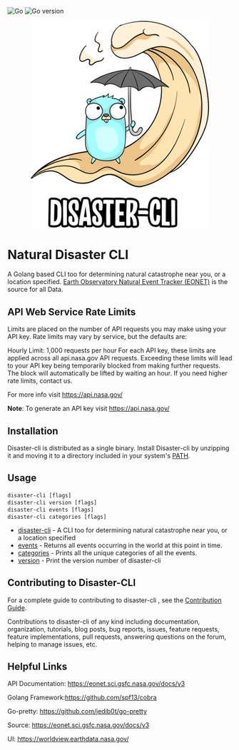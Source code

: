 ![Go](https://github.com/karl-cardenas-coding/disaster-cli/workflows/Go/badge.svg?branch=master)
![Go version](https://img.shields.io/github/go-mod/go-version/karl-cardenas-coding/disaster-cli)

<p align="center">
  <img src="/static/img/disaster-gopher.png" alt="drawing" width="400"/>
</p>

# Natural Disaster CLI
A Golang based CLI too for determining natural catastrophe near you, or a location specified. [Earth Observatory Natural Event Tracker (EONET)](https://eonet.sci.gsfc.nasa.gov/what-is-eonet) is the source for all Data.


## API Web Service Rate Limits
Limits are placed on the number of API requests you may make using your API key. Rate limits may vary by service, but the defaults are:

Hourly Limit: 1,000 requests per hour
For each API key, these limits are applied across all api.nasa.gov API requests. Exceeding these limits will lead to your API key being temporarily blocked from making further requests. The block will automatically be lifted by waiting an hour. If you need higher rate limits, contact us.

For more info visit https://api.nasa.gov/

**Note**: To generate an API key visit https://api.nasa.gov/

## Installation
Disaster-cli is distributed as a single binary. Install Disaster-cli by unzipping it and moving it to a directory included in your system's [PATH](https://superuser.com/questions/284342/what-are-path-and-other-environment-variables-and-how-can-i-set-or-use-them).


## Usage

```
disaster-cli [flags]
disaster-cli version [flags]
disaster-cli events [flags]
disaster-cli categories [flags]

```

* [disaster-cli](/documentation/disaster-cli.md)	 - A CLI too for determining natural catastrophe near you, or a location specified
* [events](/documentation/disaster-cli_events.md)	 - Returns all events occurring in the world at this point in time.
* [categories](/documentation/disaster-cli_categories.md) - Prints all the unique categories of all the events.
* [version](/documentation/disaster-cli_version.md)	 - Print the version number of disaster-cli

## Contributing to Disaster-CLI

For a complete guide to contributing to disaster-cli , see the [Contribution Guide](CONTRIBUTING.md).

Contributions to disaster-cli of any kind including documentation, organization, tutorials, blog posts, bug reports, issues, feature requests, feature implementations, pull requests, answering questions on the forum, helping to manage issues, etc.

## Helpful Links

API Documentation:  https://eonet.sci.gsfc.nasa.gov/docs/v3

Golang Framework:https://github.com/spf13/cobra

Go-pretty: https://github.com/jedib0t/go-pretty

Source: https://eonet.sci.gsfc.nasa.gov/docs/v3


UI: https://worldview.earthdata.nasa.gov/
